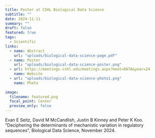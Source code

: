 ```yaml
---
title: Poster at CSHL Biological Data Science
subtitle: ""
date: 2024-11-11
summary: ""
draft: false
featured: true
tags:
  - Scientific
links:
  - name: Abstract
    url: "uploads/biological-data-science-page.pdf"
  - name: Poster
    url: "uploads/biological-data-science-poster.png"
  - url: https://meetings.cshl.edu/meetings.aspx?meet=DATA&year=24
    name: Website
  - url: "uploads/biological-data-science-photo1.png"
    name: Photo
    
image:
  filename: featured.png
  focal_point: Center
  preview_only: false
---
```


Evan E Seitz, David M McCandlish, Justin B Kinney and Peter K Koo. "Deciphering the determinants of mechanistic variation in
regulatory sequences", Biological Data Science, November 2024.
